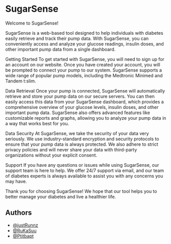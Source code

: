 
# SugarSense

Welcome to SugarSense!

SugarSense is a web-based tool designed to help individuals with diabetes easily retrieve and track their pump data. With SugarSense, you can conveniently access and analyze your glucose readings, insulin doses, and other important pump data from a single dashboard.

Getting Started
To get started with SugarSense, you will need to sign up for an account on our website. Once you have created your account, you will be prompted to connect your pump to our system. SugarSense supports a wide range of popular pump models, including the Medtronic Minimed and Tandem t:slim.

Data Retrieval
Once your pump is connected, SugarSense will automatically retrieve and store your pump data on our secure servers. You can then easily access this data from your SugarSense dashboard, which provides a comprehensive overview of your glucose levels, insulin doses, and other important pump data. SugarSense also offers advanced features like customizable reports and graphs, allowing you to analyze your pump data in a way that works best for you.

Data Security
At SugarSense, we take the security of your data very seriously. We use industry-standard encryption and security protocols to ensure that your pump data is always protected. We also adhere to strict privacy policies and will never share your data with third-party organizations without your explicit consent.

Support
If you have any questions or issues while using SugarSense, our support team is here to help. We offer 24/7 support via email, and our team of diabetes experts is always available to assist you with any concerns you may have.

Thank you for choosing SugarSense! We hope that our tool helps you to better manage your diabetes and live a healthier life.



## Authors
- [@justRunnz](https://github.com/orgs/SugarSense/people/justRunnz)
- [@RuKaSuu](https://github.com/orgs/SugarSense/people/RuKaSuu)
- [@Ptitbapt](https://github.com/orgs/SugarSense/people/Ptitbapt)

